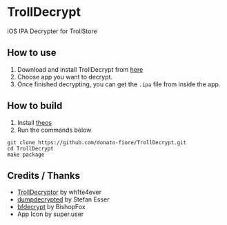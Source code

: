 # TrollDecrypt
iOS IPA Decrypter for TrollStore

## How to use
1. Download and install TrollDecrypt from [here](https://github.com/donato-fiore/TrollDecrypt/releases)
2. Choose app you want to decrypt.
3. Once finished decrypting, you can get the `.ipa` file from inside the app.

## How to build
1. Install [theos](https://theos.dev/docs/installation)
2. Run the commands below
```
git clone https://github.com/donato-fiore/TrollDecrypt.git
cd TrollDecrypt
make package
```

## Credits / Thanks
- [TrollDecryptor](https://github.com/wh1te4ever/TrollDecryptor) by wh1te4ever
- [dumpdecrypted](https://github.com/stefanesser/dumpdecrypted) by Stefan Esser
- [bfdecrypt](https://github.com/BishopFox/bfdecrypt) by BishopFox
- App Icon by super.user
